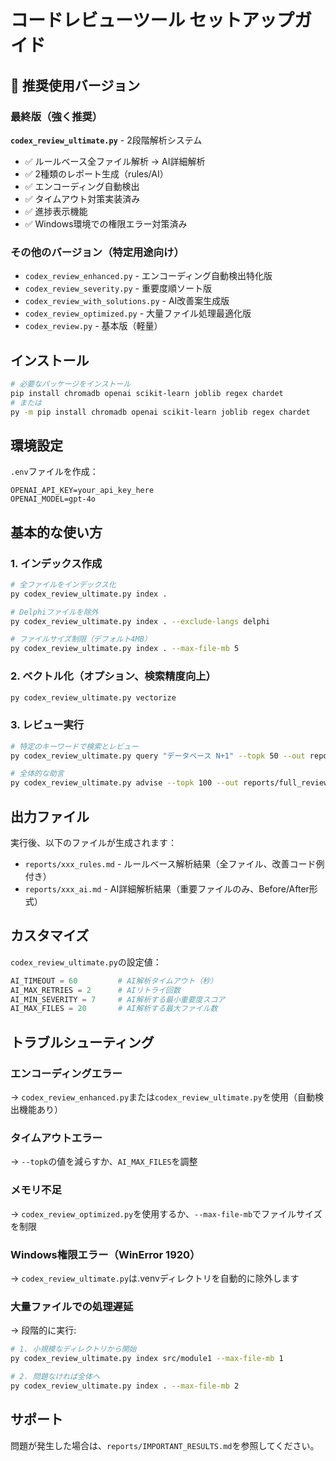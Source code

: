 # コードレビューツール セットアップガイド

## 🎯 推奨使用バージョン

### 最終版（強く推奨）
**`codex_review_ultimate.py`** - 2段階解析システム
- ✅ ルールベース全ファイル解析 → AI詳細解析
- ✅ 2種類のレポート生成（rules/AI）
- ✅ エンコーディング自動検出
- ✅ タイムアウト対策実装済み
- ✅ 進捗表示機能
- ✅ Windows環境での権限エラー対策済み

### その他のバージョン（特定用途向け）
- `codex_review_enhanced.py` - エンコーディング自動検出特化版
- `codex_review_severity.py` - 重要度順ソート版
- `codex_review_with_solutions.py` - AI改善案生成版
- `codex_review_optimized.py` - 大量ファイル処理最適化版
- `codex_review.py` - 基本版（軽量）

## インストール

```bash
# 必要なパッケージをインストール
pip install chromadb openai scikit-learn joblib regex chardet
# または
py -m pip install chromadb openai scikit-learn joblib regex chardet
```

## 環境設定

`.env`ファイルを作成：
```
OPENAI_API_KEY=your_api_key_here
OPENAI_MODEL=gpt-4o
```

## 基本的な使い方

### 1. インデックス作成
```bash
# 全ファイルをインデックス化
py codex_review_ultimate.py index .

# Delphiファイルを除外
py codex_review_ultimate.py index . --exclude-langs delphi

# ファイルサイズ制限（デフォルト4MB）
py codex_review_ultimate.py index . --max-file-mb 5
```

### 2. ベクトル化（オプション、検索精度向上）
```bash
py codex_review_ultimate.py vectorize
```

### 3. レビュー実行
```bash
# 特定のキーワードで検索とレビュー
py codex_review_ultimate.py query "データベース N+1" --topk 50 --out reports/db_review

# 全体的な助言
py codex_review_ultimate.py advise --topk 100 --out reports/full_review
```

## 出力ファイル

実行後、以下のファイルが生成されます：
- `reports/xxx_rules.md` - ルールベース解析結果（全ファイル、改善コード例付き）
- `reports/xxx_ai.md` - AI詳細解析結果（重要ファイルのみ、Before/After形式）

## カスタマイズ

`codex_review_ultimate.py`の設定値：
```python
AI_TIMEOUT = 60         # AI解析タイムアウト（秒）
AI_MAX_RETRIES = 2      # AIリトライ回数
AI_MIN_SEVERITY = 7     # AI解析する最小重要度スコア
AI_MAX_FILES = 20       # AI解析する最大ファイル数
```

## トラブルシューティング

### エンコーディングエラー
→ `codex_review_enhanced.py`または`codex_review_ultimate.py`を使用（自動検出機能あり）

### タイムアウトエラー
→ `--topk`の値を減らすか、`AI_MAX_FILES`を調整

### メモリ不足
→ `codex_review_optimized.py`を使用するか、`--max-file-mb`でファイルサイズを制限

### Windows権限エラー（WinError 1920）
→ `codex_review_ultimate.py`は.venvディレクトリを自動的に除外します

### 大量ファイルでの処理遅延
→ 段階的に実行:
```bash
# 1. 小規模なディレクトリから開始
py codex_review_ultimate.py index src/module1 --max-file-mb 1

# 2. 問題なければ全体へ
py codex_review_ultimate.py index . --max-file-mb 2
```

## サポート

問題が発生した場合は、`reports/IMPORTANT_RESULTS.md`を参照してください。